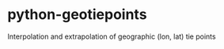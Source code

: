 python-geotiepoints
===================

Interpolation and extrapolation of geographic (lon, lat) tie points